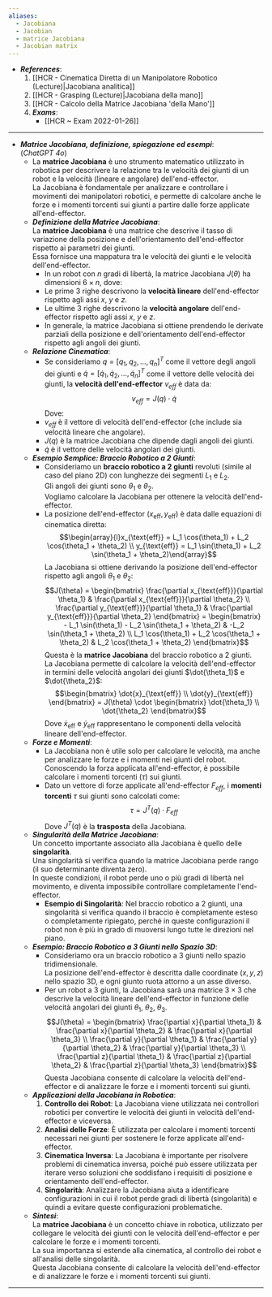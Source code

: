 ```yaml
---
aliases:
  - Jacobiana
  - Jacobian
  - matrice Jacobiana
  - Jacobian matrix
---
```

- ***References***:
	1. [[HCR - Cinematica Diretta di un Manipolatore Robotico (Lecture)|Jacobiana analitica]] 
	2. [[HCR - Grasping (Lecture)|Jacobiana della mano]] 
	3. [[HCR - Calcolo della Matrice Jacobiana 'della Mano']] 
	4. ***Exams***:
		- [[HCR ~ Exam 2022-01-26]] 
----
- ***Matrice Jacobiana, definizione, spiegazione ed esempi***:<br>(*ChatGPT 4o*)
	- La **matrice Jacobiana** è uno strumento matematico utilizzato in robotica per descrivere la relazione tra le velocità dei giunti di un robot e la velocità (lineare e angolare) dell'end-effector.<br>La Jacobiana è fondamentale per analizzare e controllare i movimenti dei manipolatori robotici, e permette di calcolare anche le forze e i momenti torcenti sui giunti a partire dalle forze applicate all'end-effector.
	- ***Definizione della Matrice Jacobiana***:<br>La **matrice Jacobiana** è una matrice che descrive il tasso di variazione della posizione e dell'orientamento dell'end-effector rispetto ai parametri dei giunti.<br>Essa fornisce una mappatura tra le velocità dei giunti e le velocità dell'end-effector.
		- In un robot con $n$ gradi di libertà, la matrice Jacobiana $J(\theta)$ ha dimensioni $6 \times n$, dove:
		- Le prime 3 righe descrivono la **velocità lineare** dell'end-effector rispetto agli assi $x$, $y$ e $z$.
		- Le ultime 3 righe descrivono la **velocità angolare** dell'end-effector rispetto agli assi $x$, $y$ e $z$.
		- In generale, la matrice Jacobiana si ottiene prendendo le derivate parziali della posizione e dell'orientamento dell'end-effector rispetto agli angoli dei giunti.
	- ***Relazione Cinematica***:
		- Se consideriamo $q = [q_1, q_2, ..., q_n]^T$ come il vettore degli angoli dei giunti e $\dot{q} = [\dot{q}_1, \dot{q}_2, ..., \dot{q}_n]^T$ come il vettore delle velocità dei giunti, la **velocità dell'end-effector** $v_{eff}$ è data da:$$v_{eff} = J(q) \cdot \dot{q}$$Dove:
		- $v_{eff}$ è il vettore di velocità dell'end-effector (che include sia velocità lineare che angolare).
		- $J(q)$ è la matrice Jacobiana che dipende dagli angoli dei giunti.
		- $\dot{q}$ è il vettore delle velocità angolari dei giunti.
	- ***Esempio Semplice: Braccio Robotico a 2 Giunti***:
		- Consideriamo un **braccio robotico a 2 giunti** revoluti (simile al caso del piano 2D) con lunghezze dei segmenti $L_1$ e $L_2$.<br>Gli angoli dei giunti sono $\theta_1$ e $\theta_2$.<br>Vogliamo calcolare la Jacobiana per ottenere la velocità dell'end-effector.
		- La posizione dell'end-effector $(x_{\text{eff}}, y_{\text{eff}})$ è data dalle equazioni di cinematica diretta:$$\begin{array}{l}x_{\text{eff}} = L_1 \cos(\theta_1) + L_2 \cos(\theta_1 + \theta_2) \\ y_{\text{eff}} = L_1 \sin(\theta_1) + L_2 \sin(\theta_1 + \theta_2)\end{array}$$La Jacobiana si ottiene derivando la posizione dell'end-effector rispetto agli angoli $\theta_1$ e $\theta_2$:$$J(\theta) = \begin{bmatrix} \frac{\partial x_{\text{eff}}}{\partial \theta_1} & \frac{\partial x_{\text{eff}}}{\partial \theta_2} \\ \frac{\partial y_{\text{eff}}}{\partial \theta_1} & \frac{\partial y_{\text{eff}}}{\partial \theta_2} \end{bmatrix} = \begin{bmatrix} - L_1 \sin(\theta_1) - L_2 \sin(\theta_1 + \theta_2) & -L_2 \sin(\theta_1 + \theta_2) \\ L_1 \cos(\theta_1) + L_2 \cos(\theta_1 + \theta_2) & L_2 \cos(\theta_1 + \theta_2) \end{bmatrix}$$Questa è la **matrice Jacobiana** del braccio robotico a 2 giunti.<br>La Jacobiana permette di calcolare la velocità dell'end-effector in termini delle velocità angolari dei giunti $\dot{\theta_1}$ e $\dot{\theta_2}$:$$\begin{bmatrix} \dot{x}_{\text{eff}} \\ \dot{y}_{\text{eff}} \end{bmatrix} = J(\theta) \cdot \begin{bmatrix} \dot{\theta_1} \\ \dot{\theta_2} \end{bmatrix}$$Dove $\dot{x}_{\text{eff}}$ e $\dot{y}_{\text{eff}}$ rappresentano le componenti della velocità lineare dell'end-effector.
	- ***Forze e Momenti***:
		- La Jacobiana non è utile solo per calcolare le velocità, ma anche per analizzare le forze e i momenti nei giunti del robot.<br>Conoscendo la forza applicata all'end-effector, è possibile calcolare i momenti torcenti ($\tau$) sui giunti.
		- Dato un vettore di forze applicate all'end-effector $F_{eff}$, i **momenti torcenti** $\tau$ sui giunti sono calcolati come:$$\tau = J^T(q) \cdot F_{eff}$$Dove $J^T(q)$ è la **trasposta** della Jacobiana.
	- ***Singularità della Matrice Jacobiana***:<br>Un concetto importante associato alla Jacobiana è quello delle **singolarità**.<br>Una singolarità si verifica quando la matrice Jacobiana perde rango (il suo determinante diventa zero).<br>In queste condizioni, il robot perde uno o più gradi di libertà nel movimento, e diventa impossibile controllare completamente l'end-effector.
		- **Esempio di Singolarità**: Nel braccio robotico a 2 giunti, una singolarità si verifica quando il braccio è completamente esteso o completamente ripiegato, perché in queste configurazioni il robot non è più in grado di muoversi lungo tutte le direzioni nel piano.
	- ***Esempio: Braccio Robotico a 3 Giunti nello Spazio 3D***:
		- Consideriamo ora un braccio robotico a 3 giunti nello spazio tridimensionale.<br>La posizione dell'end-effector è descritta dalle coordinate $(x, y, z)$ nello spazio 3D, e ogni giunto ruota attorno a un asse diverso.
		- Per un robot a 3 giunti, la Jacobiana sarà una matrice $3 \times 3$ che descrive la velocità lineare dell'end-effector in funzione delle velocità angolari dei giunti $\theta_1$, $\theta_2$, $\theta_3$.$$J(\theta) = \begin{bmatrix} \frac{\partial x}{\partial \theta_1} & \frac{\partial x}{\partial \theta_2} & \frac{\partial x}{\partial \theta_3} \\ \frac{\partial y}{\partial \theta_1} & \frac{\partial y}{\partial \theta_2} & \frac{\partial y}{\partial \theta_3} \\ \frac{\partial z}{\partial \theta_1} & \frac{\partial z}{\partial \theta_2} & \frac{\partial z}{\partial \theta_3} \end{bmatrix}$$Questa Jacobiana consente di calcolare la velocità dell'end-effector e di analizzare le forze e i momenti torcenti sui giunti.
	- ***Applicazioni della Jacobiana in Robotica***:
		1. **Controllo dei Robot**: La Jacobiana viene utilizzata nei controllori robotici per convertire le velocità dei giunti in velocità dell'end-effector e viceversa.
		2. **Analisi delle Forze**: È utilizzata per calcolare i momenti torcenti necessari nei giunti per sostenere le forze applicate all'end-effector.
		3. **Cinematica Inversa**: La Jacobiana è importante per risolvere problemi di cinematica inversa, poiché può essere utilizzata per iterare verso soluzioni che soddisfano i requisiti di posizione e orientamento dell'end-effector.
		4. **Singolarità**: Analizzare la Jacobiana aiuta a identificare configurazioni in cui il robot perde gradi di libertà (singolarità) e quindi a evitare queste configurazioni problematiche.
	- ***Sintesi***:<br>La **matrice Jacobiana** è un concetto chiave in robotica, utilizzato per collegare le velocità dei giunti con le velocità dell'end-effector e per calcolare le forze e i momenti torcenti.<br>La sua importanza si estende alla cinematica, al controllo dei robot e all'analisi delle singolarità.<br>Questa Jacobiana consente di calcolare la velocità dell'end-effector e di analizzare le forze e i momenti torcenti sui giunti.
----
